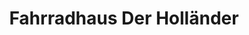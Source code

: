 ---
title: "Fahrradhaus Der Holländer"
url: /heinsberg/fahrradhaus-der-hollaender/
shop: Fahrrad
---